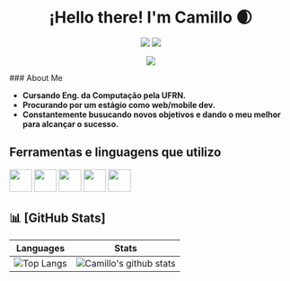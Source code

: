 <h1 align="center">
  ¡Hello there! I'm Camillo 🌒 
</h1>
<p align="center">
  <img src="https://img.shields.io/github/followers/camillovl?label=Followers&style=flat-square&logo=github">
  <a href="https://www.linkedin.com/in/vinicius-camillo-151a92263" target="_blank">
    <img src="https://img.shields.io/badge/LinkedIn-0077B5?style=flat-square&logo=linkedin&logoColor=white">
  </a>
</p>
<p align="center">
  <img src="ttps://tenor.com/pt-BR/view/coding-gif-24297652">
</p>
### About Me

- **Cursando Eng. da Computação pela UFRN.**
- **Procurando por um estágio como web/mobile dev.**
- **Constantemente busucando novos objetivos e dando o meu melhor para alcançar o sucesso.**


## Ferramentas e linguagens que utilizo

<img src="https://cdn.jsdelivr.net/gh/devicons/devicon/icons/javascript/javascript-original.svg" width="40" height="40" /> <img src="https://cdn.jsdelivr.net/gh/devicons/devicon/icons/typescript/typescript-original.svg" width="40" height="40" /> 
<img src="https://cdn.jsdelivr.net/gh/devicons/devicon/icons/css3/css3-original.svg" width="40" height="40" /> <img src="https://cdn.jsdelivr.net/gh/devicons/devicon/icons/html5/html5-original.svg" width="40" height="40" />
<img src="https://cdn.jsdelivr.net/gh/devicons/devicon/icons/android/android-original.svg" width="40" height="40" />



## 📊 [GitHub Stats]

| Languages | Stats |
| --------- | ----   | 
| ![Top Langs](https://github-readme-stats.vercel.app/api/top-langs/?username=camillovl&count_private=true&hide=Blade&theme=ayu-mirage&layout=compact)  | ![Camillo's github stats](https://github-readme-stats.vercel.app/api?username=camillovl&hide=contribs,issues&include_all_commits=true&show_icons=true&theme=ayu-mirage)|
          
 
